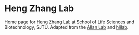 # Heng Zhang Lab

Home page for Heng Zhang Lab at School of Life Sciences and Biotechnology, SJTU. Adapted from the [Allan Lab][allan] and [hlilab][hlilab].

[allan]: https://github.com/mpa139/allanlab
[hlilab]: https://github.com/hlilab/hlilab.github.io


